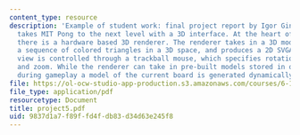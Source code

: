 ```yaml
---
content_type: resource
description: 'Example of student work: final project report by Igor Ginsburg. 3D Pong
  takes MIT Pong to the next level with a 3D interface. At the heart of the project
  there is a hardware based 3D renderer. The renderer takes in a 3D model, specifically
  a sequence of colored triangles in a 3D space, and produces a 2D SVGA image. The
  view is controlled through a trackball mouse, which specifies rotations, translations
  and zoom. While the renderer can take in pre-built models stored in on-chip ROM,
  during gameplay a model of the current board is generated dynamically.'
file: https://ol-ocw-studio-app-production.s3.amazonaws.com/courses/6-111-introductory-digital-systems-laboratory-spring-2006/9837d1a7f89ffd4fdb83d34d63e245f8_project5.pdf
file_type: application/pdf
resourcetype: Document
title: project5.pdf
uid: 9837d1a7-f89f-fd4f-db83-d34d63e245f8
---
```

